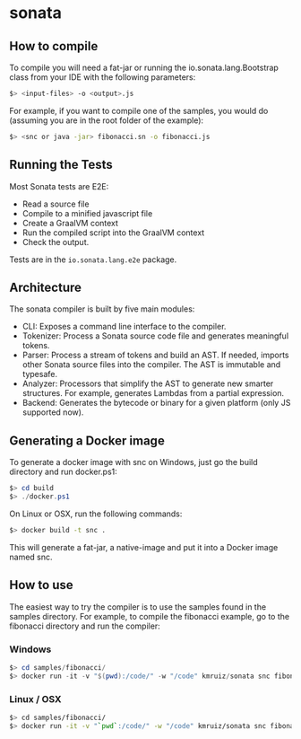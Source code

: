 sonata
======

How to compile
--------------

To compile you will need a fat-jar or running the io.sonata.lang.Bootstrap class from your IDE with the following
parameters:

```sh
$> <input-files> -o <output>.js 
```

For example, if you want to compile one of the samples, you would do (assuming you are in the root folder of the example):

```sh
$> <snc or java -jar> fibonacci.sn -o fibonacci.js
```

Running the Tests
-----------------

Most Sonata tests are E2E:
 
* Read a source file
* Compile to a minified javascript file
* Create a GraalVM context
* Run the compiled script into the GraalVM context
* Check the output.
 
Tests are in the `io.sonata.lang.e2e` package.

Architecture
------------

The sonata compiler is built by five main modules:

* CLI: Exposes a command line interface to the compiler.
* Tokenizer: Process a Sonata source code file and generates meaningful tokens.
* Parser: Process a stream of tokens and build an AST. If needed, imports other Sonata source files into the compiler. The AST is immutable and typesafe.
* Analyzer: Processors that simplify the AST to generate new smarter structures. For example, generates Lambdas from a partial expression.
* Backend: Generates the bytecode or binary for a given platform (only JS supported now).

Generating a Docker image
-----------

To generate a docker image with snc on Windows, just go the build directory and run docker.ps1:

```ps1
$> cd build
$> ./docker.ps1
```

On Linux or OSX, run the following commands:

```sh
$> docker build -t snc .
```

This will generate a fat-jar, a native-image and put it into a Docker image named snc.

How to use
--------------

The easiest way to try the compiler is to use the samples found in the samples directory. For example, to compile the 
fibonacci example, go to the fibonacci directory and run the compiler:

### Windows
```ps1
$> cd samples/fibonacci/
$> docker run -it -v "$(pwd):/code/" -w "/code" kmruiz/sonata snc fibonacci.sn -o fibfromdocker.js
```

### Linux / OSX
```sh
$> cd samples/fibonacci/
$> docker run -it -v "`pwd`:/code/" -w "/code" kmruiz/sonata snc fibonacci.sn -o fibfromdocker.js
```
